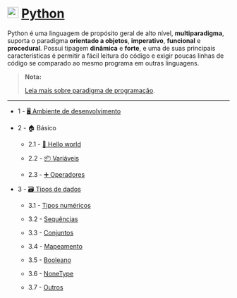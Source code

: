 # <img src="https://cdn.jsdelivr.net/gh/devicons/devicon/icons/python/python-original.svg" width="25px"> [Python](https://www.python.org/)

Python é uma linguagem de propósito geral de alto nível, **multiparadigma**, suporta o paradigma **orientado a objetos**, **imperativo**, **funcional** e **procedural**. Possui tipagem **dinâmica** e **forte**, e uma de suas principais características é permitir a fácil leitura do código e exigir poucas linhas de código se comparado ao mesmo programa em outras linguagens.

> **__Nota:__**
>
> [Leia mais sobre paradigma de programação]().

---

- 1 - [🖥️ Ambiente de desenvolvimento](./setup.md)

- 2 - 🏠 Básico

    - 2.1 - [👋 Hello world](./basic/hello_world.md)

    - 2.2 - [📦 Variáveis](./basic/variables.md)

    - 2.3 - [➕ Operadores](./basic/operatos.md)

- 3 - [🗃️ Tipos de dados](./types/data_types.md)
    
    - 3.1 - [Tipos numéricos](./types/numerics.md)

    - 3.2 - [Sequências]()

    - 3.3 - [Conjuntos]()

    - 3.4 - [Mapeamento]()

    - 3.5 - [Booleano]()

    - 3.6 - [NoneType]()

    - 3.7 - [Outros]()
          